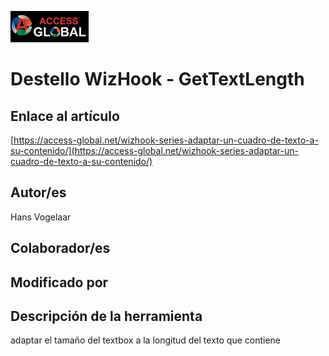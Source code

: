 ﻿![Access-global](/blob/main/Images/Logo1.png)
# Destello WizHook - GetTextLength
## Enlace al artículo
[https://access-global.net/wizhook-series-adaptar-un-cuadro-de-texto-a-su-contenido/](https://access-global.net/wizhook-series-adaptar-un-cuadro-de-texto-a-su-contenido/)
## Autor/es
Hans Vogelaar
## Colaborador/es

## Modificado por

## Descripción de la herramienta
adaptar el tamaño del textbox a la longitud del texto que contiene


